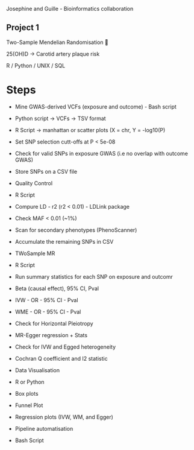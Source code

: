 Josephine and Guille - Bioinformatics collaboration

## Project 1 ##
Two-Sample Mendelian Randomisation 🧬

25(OH)D -> Carotid artery plaque risk

R / Python / UNIX / SQL


# Steps #

- Mine GWAS-derived VCFs (exposure and outcome) - Bash script
- Python script -> VCFs -> TSV format
- R Script -> manhattan or scatter plots (X = chr, Y = -log10(P)
- Set SNP selection cutt-offs at P < 5e-08 
- Check for valid SNPs in exposure GWAS (i.e no overlap with outcome GWAS)
- Store SNPs on a CSV file

- Quality Control
- R Script
- Compure LD - r2 (r2 < 0.01) - LDLink package
- Check MAF < 0.01 (~1%)
- Scan for secondary phenotypes (PhenoScanner)
- Accumulate the remaining SNPs in CSV

- TWoSample MR
- R Script
- Run summary statistics for each SNP on exposure and outcomr
- Beta (causal effect), 95% CI, Pval
- IVW - OR - 95% CI - Pval
- WME - OR - 95% CI - Pval
- Check for Horizontal Pleiotropy
- MR-Egger regression + Stats
- Check for IVW and Egged heterogeneity
- Cochran Q coefficient and I2 statistic

- Data Visualisation
- R or Python
- Box plots
- Funnel Plot
- Regression plots (IVW, WM, and Egger)

- Pipeline automatisation
- Bash Script
